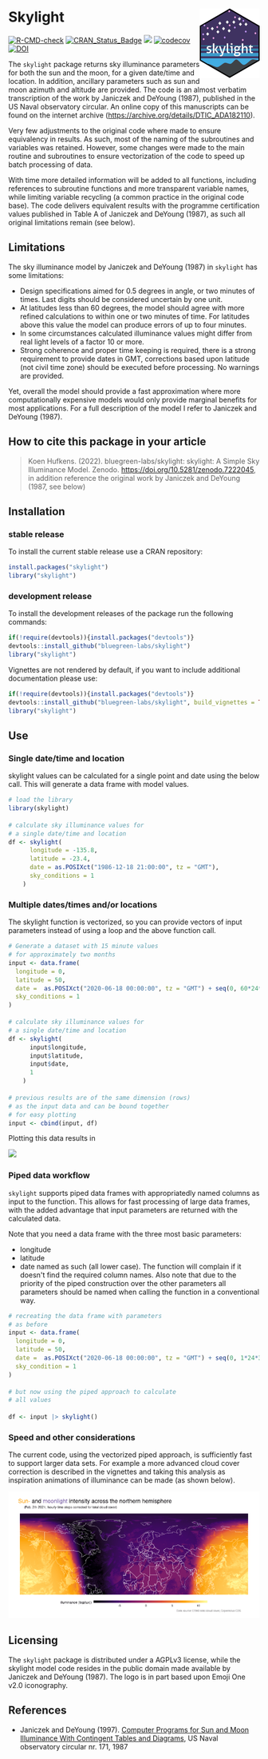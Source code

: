 # Skylight <a href='https://github.com/bluegreen-labs/skylight'><img src='logo.png' align="right" height="139" /></a>

[![R-CMD-check](https://github.com/bluegreen-labs/skylight/workflows/R-CMD-check/badge.svg)](https://github.com/bluegreen-labs/skylight/actions)
[![CRAN\_Status\_Badge](https://www.r-pkg.org/badges/version/skylight)](https://cran.r-project.org/package=skylight)
[![](https://cranlogs.r-pkg.org/badges/skylight)](https://cran.r-project.org/package=skylight)
[![codecov](https://codecov.io/gh/bluegreen-labs/skylight/branch/main/graph/badge.svg?token=66IIX0HL7K)](https://codecov.io/gh/bluegreen-labs/skylight)
[![DOI](https://zenodo.org/badge/DOI/10.5281/zenodo.7222045.svg)](https://doi.org/10.5281/zenodo.7222045)

The `skylight` package returns sky illuminance parameters for both the sun and 
the moon, for a given date/time and location. In addition, ancillary 
parameters such as sun and moon azimuth and altitude are provided. The code is 
an almost verbatim transcription of the work by Janiczek and DeYoung (1987), 
published in the US Naval observatory circular. An online copy of this 
manuscripts can be found on the internet archive 
(<https://archive.org/details/DTIC_ADA182110>).

Very few adjustments to the original code where made to ensure equivalency in 
results. As such, most of the naming of the subroutines and variables was 
retained. However, some changes were made to the main routine and subroutines 
to ensure vectorization of the code to speed up batch processing of data. 

With time more detailed information will be added to all functions, including 
references to subroutine functions and more transparent variable names, while
limiting variable recycling (a common practice in the original code base). 
The code delivers equivalent results with the programme certification values 
published in Table A of Janiczek and DeYoung (1987), as such all original 
limitations remain (see below).

## Limitations

The sky illuminance model by Janiczek and DeYoung (1987) in `skylight` has some limitations:

- Design specifications aimed for 0.5 degrees in angle, or two minutes of times. Last digits should be considered uncertain by one unit.
- At latitudes less than 60 degrees, the model should agree with more refined calculations to within one or two minutes of time. For latitudes above this value the model can produce errors of up to four minutes.
- In some circumstances calculated illuminance values might differ from real light
levels of a factor 10 or more.
- Strong coherence and proper time keeping is required, there is a strong requirement
to provide dates in GMT, corrections based upon latitude (not civil time zone) should
be executed before processing. No warnings are provided.

Yet, overall the model should provide a fast approximation where more computationally expensive models would only provide marginal benefits for most applications. 
For a full description of the model I refer to Janiczek and DeYoung (1987).

## How to cite this package in your article

> Koen Hufkens. (2022). bluegreen-labs/skylight: skylight: A Simple Sky Illuminance Model. Zenodo. <https://doi.org/10.5281/zenodo.7222045>, in addition reference the original work by Janiczek and DeYoung (1987, see below)

## Installation

### stable release

To install the current stable release use a CRAN repository:

```r
install.packages("skylight")
library("skylight")
```

### development release

To install the development releases of the package run the following
commands:

``` r
if(!require(devtools)){install.packages("devtools")}
devtools::install_github("bluegreen-labs/skylight")
library("skylight")
```

Vignettes are not rendered by default, if you want to include additional
documentation please use:

``` r
if(!require(devtools)){install.packages("devtools")}
devtools::install_github("bluegreen-labs/skylight", build_vignettes = TRUE)
library("skylight")
```

## Use
### Single date/time and location

skylight values can be calculated for a single point and date using the below call. This will generate a data frame with model values.

```r
# load the library
library(skylight)

# calculate sky illuminance values for
# a single date/time and location
df <- skylight(
      longitude = -135.8,
      latitude = -23.4,
      date = as.POSIXct("1986-12-18 21:00:00", tz = "GMT"),
      sky_conditions = 1
    )
```

### Multiple dates/times and/or locations

The skylight function is vectorized, so you can provide vectors of input parameters instead of using a loop and the above function call.

```r
# Generate a dataset with 15 minute values
# for approximately two months
input <- data.frame(
  longitude = 0,
  latitude = 50,
  date =  as.POSIXct("2020-06-18 00:00:00", tz = "GMT") + seq(0, 60*24*3600, 900),
  sky_conditions = 1
)

# calculate sky illuminance values for
# a single date/time and location
df <- skylight(
      input$longitude,
      input$latitude,
      input$date,
      1
    )

# previous results are of the same dimension (rows)
# as the input data and can be bound together
# for easy plotting
input <- cbind(input, df)
```

Plotting this data results in 

![](https://bluegreen-labs.github.io/skylight/articles/skylight_files/figure-html/unnamed-chunk-3-1.png)

### Piped data workflow

`skylight` supports piped data frames with appropriatedly named columns as input
to the function. This allows for fast processing of large data frames, with the
added advantage that input parameters are returned with the calculated data.

Note that you need a data frame with the three most basic parameters:
- longitude
- latitude
- date
named as such (all lower case). The function will complain if it doesn't
find the required column names. Also note that due to the priority of the
piped construction over the other parameters all parameters should be named
when calling the function in a conventional way.


```r
# recreating the data frame with parameters
# as before
input <- data.frame(
  longitude = 0,
  latitude = 50,
  date =  as.POSIXct("2020-06-18 00:00:00", tz = "GMT") + seq(0, 1*24*3600, 1800),
  sky_condition = 1
)

# but now using the piped approach to calculate
# all values

df <- input |> skylight()
```

### Speed and other considerations

The current code, using the vectorized piped approach, is sufficiently fast to
support larger data sets. For example a more advanced cloud cover correction is
described in the vignettes and taking this analysis as inspiration animations
of illuminance can be made (as shown below).

![](https://raw.githubusercontent.com/bluegreen-labs/skylight/main/map.gif)


## Licensing

The `skylight` package is distributed under a AGPLv3 license, while the skylight model code resides in the public domain made available by Janiczek and DeYoung (1987). The logo is in part based upon Emoji One v2.0 iconography.

## References

- Janiczek and DeYoung (1997). [Computer Programs for Sun and
 Moon Illuminance With Contingent Tables and Diagrams](https://archive.org/details/DTIC_ADA182110),
 US Naval observatory circular nr. 171, 1987
